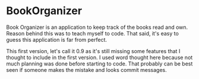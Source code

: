 # BookOrganizer
Book Organizer is an application to keep track of the books read and own. Reason behind this was to teach myself to code. That said, it's easy to guess this application is far from perfect.

This first version, let's call it 0.9 as it's still missing some features that I thought to include in the first version. I used word thought here because not much planning was done before starting to code. That probably can be best seen if someone makes the mistake and looks commit messages.
